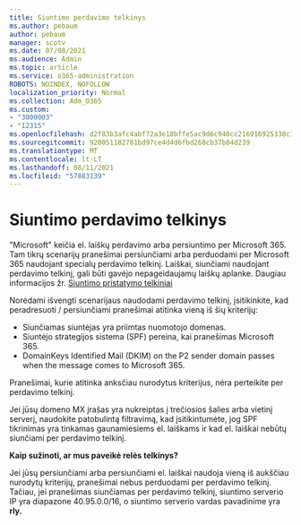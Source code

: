 ```yaml
---
title: Siuntimo perdavimo telkinys
ms.author: pebaum
author: pebaum
manager: scotv
ms.date: 07/08/2021
ms.audience: Admin
ms.topic: article
ms.service: o365-administration
ROBOTS: NOINDEX, NOFOLLOW
localization_priority: Normal
ms.collection: Adm_O365
ms.custom:
- "3000003"
- "12315"
ms.openlocfilehash: d2f83b3afc4abf72a3e18bffe5ac9d6c940cc216916925338c18f0fb8a39948a
ms.sourcegitcommit: 920051182781bd97ce4d4d6fbd268cb37b84d239
ms.translationtype: MT
ms.contentlocale: lt-LT
ms.lasthandoff: 08/11/2021
ms.locfileid: "57883139"
---
```

# <a name="outbound-relay-pool"></a>Siuntimo perdavimo telkinys

"Microsoft" keičia el. laiškų perdavimo arba persiuntimo per Microsoft 365. Tam tikrų scenarijų pranešimai persiunčiami arba perduodami per Microsoft 365 naudojant specialų perdavimo telkinį. Laiškai, siunčiami naudojant perdavimo telkinį, gali būti gavėjo nepageidaujamų laiškų aplanke. Daugiau informacijos žr. [Siuntimo pristatymo telkiniai](https://docs.microsoft.com/microsoft-365/security/office-365-security/high-risk-delivery-pool-for-outbound-messages#relay-pool)

Norėdami išvengti scenarijaus naudodami perdavimo telkinį, įsitikinkite, kad peradresuoti / persiunčiami pranešimai atitinka vieną iš šių kriterijų:

- Siunčiamas siuntėjas yra priimtas nuomotojo domenas.
- Siuntėjo strategijos sistema (SPF) pereina, kai pranešimas Microsoft 365.
- DomainKeys Identified Mail (DKIM) on the P2 sender domain passes when the message comes to Microsoft 365.
 
Pranešimai, kurie atitinka anksčiau nurodytus kriterijus, nėra perteikite per perdavimo telkinį.

Jei jūsų domeno MX įrašas yra nukreiptas į trečiosios šalies arba vietinį serverį, naudokite patobulintą filtravimą, kad įsitikintumėte, jog SPF tikrinimas yra tinkamas gaunamiesiems el. laiškams ir kad el. laiškai nebūtų siunčiami per perdavimo telkinį.

**Kaip sužinoti, ar mus paveikė relės telkinys?**

Jei jūsų persiunčiami arba persiunčiami el. laiškai naudoja vieną iš aukščiau nurodytų kriterijų, pranešimai nebus perduodami per perdavimo telkinį. Tačiau, jei pranešimas siunčiamas per perdavimo telkinį, siuntimo serverio IP yra diapazone 40.95.0.0/16, o siuntimo serverio vardas pavadinime yra **rly.**

